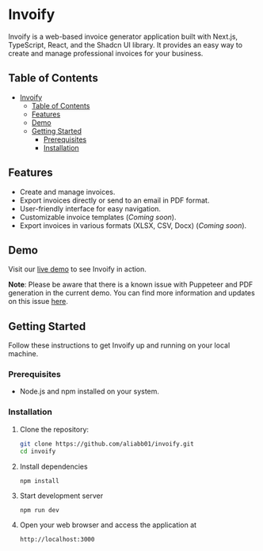 # Invoify

Invoify is a web-based invoice generator application built with Next.js, TypeScript, React, and the Shadcn UI library. It provides an easy way to create and manage professional invoices for your business.

## Table of Contents

- [Invoify](#invoify)
  - [Table of Contents](#table-of-contents)
  - [Features](#features)
  - [Demo](#demo)
  - [Getting Started](#getting-started)
    - [Prerequisites](#prerequisites)
    - [Installation](#installation)

## Features

- Create and manage invoices.
- Export invoices directly or send to an email in PDF format.
- User-friendly interface for easy navigation.
- Customizable invoice templates (*Coming soon*).
- Export invoices in various formats (XLSX, CSV, Docx) (*Coming soon*).

## Demo

Visit our [live demo](https://invoify.vercel.app) to see Invoify in action.

**Note**: Please be aware that there is a known issue with Puppeteer and PDF generation in the current demo. You can find more information and updates on this issue [here](https://github.com/aliabb01/invoify/issues/4).

## Getting Started

Follow these instructions to get Invoify up and running on your local machine.

### Prerequisites

- Node.js and npm installed on your system.

### Installation

1. Clone the repository:

   ```bash
   git clone https://github.com/aliabb01/invoify.git
   cd invoify
2. Install dependencies
   
   ```
   npm install
   ```
3. Start development server

    ```
    npm run dev
    ```
4. Open your web browser and access the application at
    
    ```
    http://localhost:3000
    ```